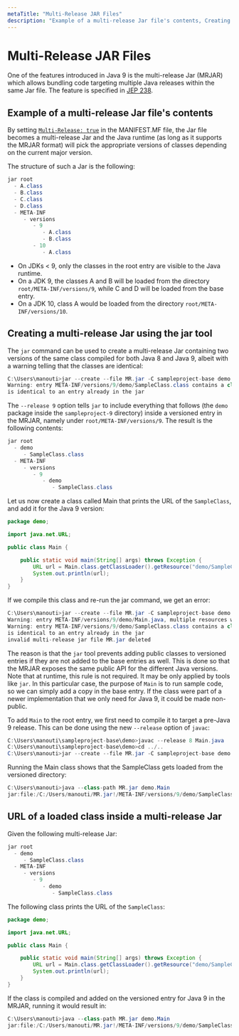 ```yaml
---
metaTitle: "Multi-Release JAR Files"
description: "Example of a multi-release Jar file's contents, Creating a multi-release Jar using the jar tool, URL of a loaded class inside a multi-release Jar"
---
```


# Multi-Release JAR Files


One of the features introduced in Java 9 is the multi-release Jar (MRJAR) which allows bundling code targeting multiple Java releases within the same Jar file. The feature is specified in [JEP 238](http://openjdk.java.net/jeps/238).



## Example of a multi-release Jar file's contents


By setting [`Multi-Release: true`](http://download.java.net/java/jdk9/docs/api/java/util/jar/Attributes.Name.html#MULTI_RELEASE) in the MANIFEST.MF file, the Jar file becomes a multi-release Jar and the Java runtime (as long as it supports the MRJAR format) will pick the appropriate versions of classes depending on the current major version.

The structure of such a Jar is the following:

```java
jar root
  - A.class
  - B.class
  - C.class
  - D.class
  - META-INF
     - versions
        - 9
           - A.class
           - B.class
        - 10
           - A.class

```


- On JDKs < 9, only the classes in the root entry are visible to the Java runtime.
- On a JDK 9, the classes A and B will be loaded from the directory `root/META-INF/versions/9`, while C and D will be loaded from the base entry.
- On a JDK 10, class A would be loaded from the directory `root/META-INF/versions/10`.



## Creating a multi-release Jar using the jar tool


The `jar` command can be used to create a multi-release Jar containing two versions of the same class compiled for both Java 8 and Java 9, albeit with a warning telling that the classes are identical:

```java
C:\Users\manouti>jar --create --file MR.jar -C sampleproject-base demo --release 9 -C sampleproject-9 demo
Warning: entry META-INF/versions/9/demo/SampleClass.class contains a class that
is identical to an entry already in the jar

```

The `--release 9` option tells `jar` to include everything that follows (the `demo` package inside the `sampleproject-9` directory) inside a versioned entry in the MRJAR, namely under `root/META-INF/versions/9`. The result is the following contents:

```java
jar root
  - demo
     - SampleClass.class
  - META-INF
     - versions
        - 9
           - demo
              - SampleClass.class

```

Let us now create a class called Main that prints the URL of the `SampleClass`, and add it for the Java 9 version:

```java
package demo;

import java.net.URL;

public class Main {

    public static void main(String[] args) throws Exception {
        URL url = Main.class.getClassLoader().getResource("demo/SampleClass.class");
        System.out.println(url);
    }
}

```

If we compile this class and re-run the jar command, we get an error:

```java
C:\Users\manouti>jar --create --file MR.jar -C sampleproject-base demo --release 9 -C sampleproject-9 demoentry: META-INF/versions/9/demo/Main.class, contains a new public class not found in base entries
Warning: entry META-INF/versions/9/demo/Main.java, multiple resources with same name
Warning: entry META-INF/versions/9/demo/SampleClass.class contains a class that
is identical to an entry already in the jar
invalid multi-release jar file MR.jar deleted

```

The reason is that the `jar` tool prevents adding public classes to versioned entries if they are not added to the base entries as well. This is done so that the MRJAR exposes the same public API for the different Java versions. Note that at runtime, this rule is not required. It may be only applied by tools like `jar`. In this particular case, the purpose of `Main` is to run sample code, so we can simply add a copy in the base entry. If the class were part of a newer implementation that we only need for Java 9, it could be made non-public.

To add `Main` to the root entry, we first need to compile it to target a pre-Java 9 release. This can be done using the new `--release` option of `javac`:

```java
C:\Users\manouti\sampleproject-base\demo>javac --release 8 Main.java
C:\Users\manouti\sampleproject-base\demo>cd ../..
C:\Users\manouti>jar --create --file MR.jar -C sampleproject-base demo --release 9 -C sampleproject-9 demo

```

Running the Main class shows that the SampleClass gets loaded from the versioned directory:

```java
C:\Users\manouti>java --class-path MR.jar demo.Main
jar:file:/C:/Users/manouti/MR.jar!/META-INF/versions/9/demo/SampleClass.class

```



## URL of a loaded class inside a multi-release Jar


Given the following multi-release Jar:

```java
jar root
  - demo
     - SampleClass.class
  - META-INF
     - versions
        - 9
           - demo
              - SampleClass.class

```

The following class prints the URL of the `SampleClass`:

```java
package demo;

import java.net.URL;

public class Main {

    public static void main(String[] args) throws Exception {
        URL url = Main.class.getClassLoader().getResource("demo/SampleClass.class");
        System.out.println(url);
    }
}

```

If the class is compiled and added on the versioned entry for Java 9 in the MRJAR, running it would result in:

```java
C:\Users\manouti>java --class-path MR.jar demo.Main
jar:file:/C:/Users/manouti/MR.jar!/META-INF/versions/9/demo/SampleClass.class

```

